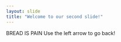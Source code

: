 ```yaml
---
layout: slide
title: "Welcome to our second slide!"
---
```

BREAD IS PAIN
Use the left arrow to go back!
